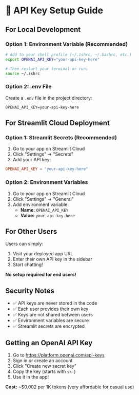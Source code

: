 # 🔑 API Key Setup Guide

## **For Local Development**

### Option 1: Environment Variable (Recommended)
```bash
# Add to your shell profile (~/.zshrc, ~/.bashrc, etc.)
export OPENAI_API_KEY="your-api-key-here"

# Then restart your terminal or run:
source ~/.zshrc
```

### Option 2: .env File
Create a `.env` file in the project directory:
```
OPENAI_API_KEY=your-api-key-here
```

## **For Streamlit Cloud Deployment**

### Option 1: Streamlit Secrets (Recommended)
1. Go to your app on Streamlit Cloud
2. Click "Settings" → "Secrets"
3. Add your API key:
```toml
OPENAI_API_KEY = "your-api-key-here"
```

### Option 2: Environment Variables
1. Go to your app on Streamlit Cloud
2. Click "Settings" → "General"
3. Add environment variable:
   - **Name:** `OPENAI_API_KEY`
   - **Value:** `your-api-key-here`

## **For Other Users**

Users can simply:
1. Visit your deployed app URL
2. Enter their own API key in the sidebar
3. Start chatting!

**No setup required for end users!**

## **Security Notes**

- ✅ API keys are never stored in the code
- ✅ Each user provides their own key
- ✅ Keys are not shared between users
- ✅ Environment variables are secure
- ✅ Streamlit secrets are encrypted

## **Getting an OpenAI API Key**

1. Go to https://platform.openai.com/api-keys
2. Sign in or create an account
3. Click "Create new secret key"
4. Copy the key (starts with `sk-`)
5. Use it in the app!

**Cost:** ~$0.002 per 1K tokens (very affordable for casual use) 